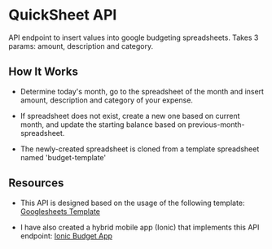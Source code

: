 # QuickSheet API

API endpoint to insert values into google budgeting spreadsheets. Takes 3 params: amount, description and category.

## How It Works

* Determine today's month, go to the spreadsheet of the month and insert amount, description and category of your expense.

* If spreadsheet does not exist, create a new one based on current month, and update the starting balance based on previous-month-spreadsheet.

* The newly-created spreadsheet is cloned from a template spreadsheet named 'budget-template'

## Resources

* This API is designed based on the usage of the following template:
[Googlesheets Template](https://drive.google.com/open?id=1tU1mPUYVNNa1wj4Yl3w9tjxNrhsjmNNMUxStLbDxbpk)

* I have also created a hybrid mobile app (Ionic) that implements this API endpoint:
[Ionic Budget App](https://github.com/lirenyeo/ionic-budget-app)

